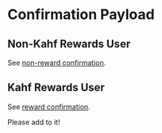 # Confirmation Payload

## Non-Kahf Rewards User

See [non-reward confirmation](../../confirmations/non_reward/README.md).

## Kahf Rewards User

See [reward confirmation](../../confirmations/reward/README.md).

Please add to it!
